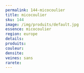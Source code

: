 ```yaml
---
permalink: 144-micocoulier
title: micocoulier
sku: 144
image: /img/produits/default.jpg
essence: micocoulier 
region: europe
details: 
produits: 
couleur: 
densite: 
veines: sans
rarete: 
---
```

